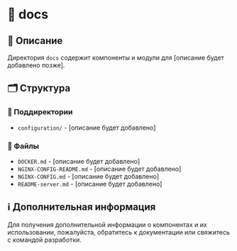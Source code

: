 # 📁 docs

## 📝 Описание
Директория `docs` содержит компоненты и модули для [описание будет добавлено позже].

## 🗂️ Структура

### 📂 Поддиректории

- `configuration/` - [описание будет добавлено]

### 📄 Файлы

- `DOCKER.md` - [описание будет добавлено]
- `NGINX-CONFIG-README.md` - [описание будет добавлено]
- `NGINX-CONFIG.md` - [описание будет добавлено]
- `README-server.md` - [описание будет добавлено]

## ℹ️ Дополнительная информация

Для получения дополнительной информации о компонентах и их использовании, пожалуйста, обратитесь к документации или свяжитесь с командой разработки.
